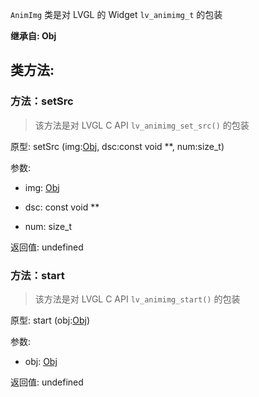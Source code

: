 `AnimImg` 类是对 LVGL 的 Widget `lv_animimg_t` 的包装

**继承自: Obj**

## 类方法:



### 方法：setSrc

> 该方法是对 LVGL C API `lv_animimg_set_src()` 的包装

原型: setSrc (img:[Obj](../Obj), dsc:const void **, num:size_t)

参数:

* img: [Obj](../Obj)

* dsc: const void **

* num: size_t

返回值:
undefined



### 方法：start

> 该方法是对 LVGL C API `lv_animimg_start()` 的包装

原型: start (obj:[Obj](../Obj))

参数:

* obj: [Obj](../Obj)

返回值:
undefined


